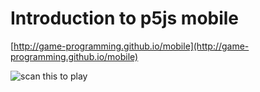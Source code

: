 # Introduction to p5js mobile

[http://game-programming.github.io/mobile](http://game-programming.github.io/mobile)

![scan this to play](http://game-programming.github.io/mobile/qrcode.png)
